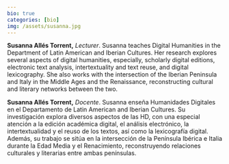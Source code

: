 ```yaml
---
bio: true
categories: [bio]
img: /assets/susanna.jpg
---
```

**Susanna Allés Torrent,** *Lecturer*. Susanna teaches Digital Humanities in the Department of Latin American and Iberian Cultures. Her research explores several aspects of digital humanities, especially, scholarly digital editions, electronic text analysis, intertextuality and text reuse, and digital lexicography. She also works with the intersection of the Iberian Peninsula and Italy in the Middle Ages and the Renaissance, reconstructing cultural and literary networks between the two.

**Susanna Allés Torrent,** *Docente*. Susanna enseña Humanidades Digitales en el Departamento de Latin American and Iberian Cultures. Su investigación explora diversos aspectos de las HD, con una especial atención a la edición académica digital, el análisis electrónico, la intertextualidad y el reuso de los textos, así como la lexicografía digital. Además, su trabajo se sitúa en la intersección de la Península Ibérica e Italia durante la Edad Media y el Renacimiento, reconstruyendo relaciones culturales y literarias entre ambas penínsulas.
